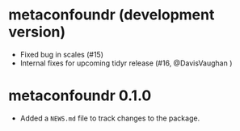 # metaconfoundr (development version)

* Fixed bug in scales (#15)
* Internal fixes for upcoming tidyr release (#16, @DavisVaughan )

# metaconfoundr 0.1.0

* Added a `NEWS.md` file to track changes to the package.
